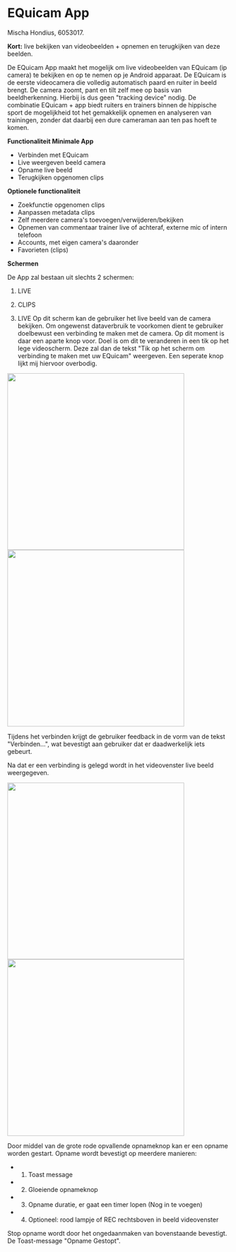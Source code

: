 # EQuicam App
Mischa Hondius, 6053017.

**Kort:** live bekijken van videobeelden + opnemen en terugkijken van deze beelden.

De EQuicam App maakt het mogelijk om live videobeelden van EQuicam (ip camera) te bekijken en op te nemen op je Android apparaat. De EQuicam is de eerste videocamera die volledig automatisch paard en ruiter in beeld brengt. De camera zoomt, pant en tilt zelf mee op basis van beeldherkenning. Hierbij is dus geen "tracking device" nodig. De combinatie EQuicam + app biedt ruiters en trainers binnen de hippische sport de mogelijkheid tot het gemakkelijk opnemen en analyseren van trainingen, zonder dat daarbij een dure cameraman aan ten pas hoeft  te komen.

**Functionaliteit Minimale App**
- Verbinden met EQuicam
- Live weergeven beeld camera
- Opname live beeld
- Terugkijken opgenomen clips

**Optionele functionaliteit**
- Zoekfunctie opgenomen clips
- Aanpassen metadata clips
- Zelf meerdere camera's toevoegen/verwijderen/bekijken
- Opnemen van commentaar trainer live of achteraf, externe mic of intern telefoon
- Accounts, met eigen camera's daaronder
- Favorieten (clips)

**Schermen**

De App zal bestaan uit slechts 2 schermen:
1. LIVE
2. CLIPS

1. LIVE
Op dit scherm kan de gebruiker het live beeld van de camera bekijken. Om ongewenst dataverbruik te voorkomen dient te gebruiker doelbewust een verbinding te maken met de camera. Op dit moment is daar een aparte knop voor. Doel is om dit te veranderen in een tik op het lege videoscherm.
Deze zal dan de tekst "Tik op het scherm om verbinding te maken met uw EQuicam" weergeven. Een seperate knop lijkt mij hiervoor overbodig.

<img src="/docs/LIVE_1.png" width="400">
<img src="/docs/LIVE_2.png" width="400">

Tijdens het verbinden krijgt de gebruiker feedback in de vorm van de tekst "Verbinden...", wat bevestigt aan gebruiker dat er daadwerkelijk iets gebeurt.

Na dat er een verbinding is gelegd wordt in het videovenster live beeld weergegeven.

<img src="/docs/LIVE_3.png" width="400">
<img src="/docs/LIVE_4.png" width="400">

Door middel van de grote rode opvallende opnameknop kan er een opname worden gestart. Opname wordt bevestigt op meerdere manieren:
- 1. Toast message
- 2. Gloeiende opnameknop
- 3. Opname duratie, er gaat een timer lopen (Nog in te voegen)
- 4. Optioneel: rood lampje of REC rechtsboven in beeld videovenster

Stop opname wordt door het ongedaanmaken van bovenstaande bevestigt. De Toast-message "Opname Gestopt".






